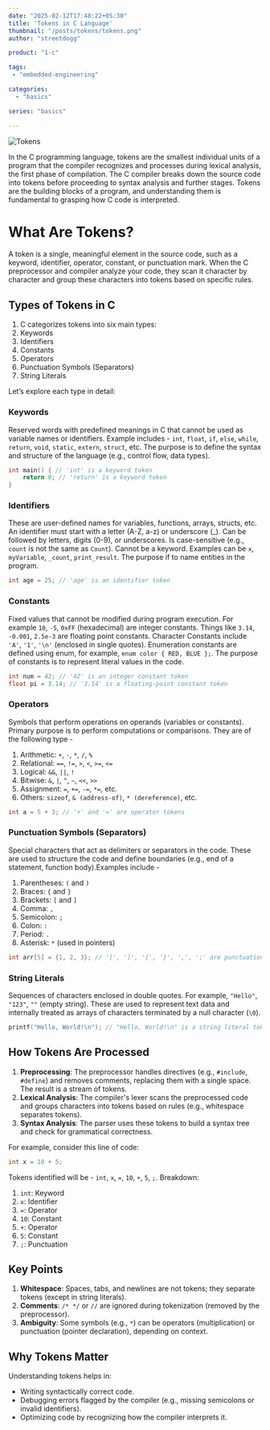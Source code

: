```yaml
---
date: "2025-02-12T17:48:22+05:30"
title: 'Tokens in C Language'
thumbnail: "/posts/tokens/tokens.png"
author: "streetdogg"

product: "1-c"

tags:
 - "embedded-engineering"

categories:
  - "basics"

series: "basics"

---
```


![](/posts/tokens/tokens.png "Tokens")

In the C programming language, tokens are the smallest individual units of a program that the compiler recognizes and processes during lexical analysis, the first phase of compilation. The C compiler breaks down the source code into tokens before proceeding to syntax analysis and further stages. Tokens are the building blocks of a program, and understanding them is fundamental to grasping how C code is interpreted.

<!--more-->

# What Are Tokens?

A token is a single, meaningful element in the source code, such as a keyword, identifier, operator, constant, or punctuation mark. When the C preprocessor and compiler analyze your code, they scan it character by character and group these characters into tokens based on specific rules.

## Types of Tokens in C
1. C categorizes tokens into six main types:
1. Keywords
1. Identifiers
1. Constants
1. Operators
1. Punctuation Symbols (Separators)
1. String Literals

Let’s explore each type in detail:

### Keywords

Reserved words with predefined meanings in C that cannot be used as variable names or identifiers. Example includes - `int`, `float`, `if`, `else`, `while`, `return`, `void`, `static`, `extern`, `struct`, etc. The purpose is to define the syntax and structure of the language (e.g., control flow, data types).

```c
int main() { // 'int' is a keyword token
    return 0; // 'return' is a keyword token
}
```

### Identifiers

These are user-defined names for variables, functions, arrays, structs, etc. An identifier must start with a letter (A-Z, a-z) or underscore (_). Can be followed by letters, digits (0-9), or underscores. Is case-sensitive (e.g., `count` is not the same as `Count`). Cannot be a keyword. Examples can be `x`, `myVariable`, `_count`, `print_result`. The purpose if to name entities in the program.
```c
int age = 25; // 'age' is an identifier token
```

### Constants

Fixed values that cannot be modified during program execution. For example `10`, `-5`, `0xFF` (hexadecimal) are integer constants. Things like `3.14`, `-0.001`, `2.5e-3` are floating point constants. Character Constants include `'A'`, `'1'`, `'\n'` (enclosed in single quotes). Enumeration constants are defined using enum, for example, `enum color { RED, BLUE };`. The purpose of constants is to represent literal values in the code.

```c
int num = 42; // '42' is an integer constant token
float pi = 3.14; // '3.14' is a floating-point constant token
```

### Operators

Symbols that perform operations on operands (variables or constants). Primary purpose is to perform computations or comparisons. They are of the following type -
1. Arithmetic: `+`, `-`, `*`, `/`, `%`
1. Relational: `==`, `!=`, `>`, `<`, `>=`, `<=`
1. Logical: `&&`, `||`, `!`
1. Bitwise: `&`, `|`, `^`, `~`, `<<`, `>>`
1. Assignment: `=`, `+=`, `-=`, `*=`, etc.
1. Others: `sizeof`, `& (address-of)`, `* (dereference)`, etc.

```c
int a = 5 + 3; // '+' and '=' are operator tokens
```

### Punctuation Symbols (Separators)

Special characters that act as delimiters or separators in the code. These are used to structure the code and define boundaries (e.g., end of a statement, function body).Examples include -
1. Parentheses: `(` and `)`
1. Braces: `{` and `}`
1. Brackets: `[` and `]`
1. Comma: `,`
1. Semicolon: `;`
1. Colon: `:`
1. Period: `.`
1. Asterisk: `*` (used in pointers)

```c
int arr[5] = {1, 2, 3}; // '[', ']', '{', '}', ',', ';' are punctuation tokens
```

### String Literals

Sequences of characters enclosed in double quotes. For example, `"Hello"`, `"123"`, `""` (empty string). These are used to represent text data and internally treated as arrays of characters terminated by a null character (`\0`).
```c
printf("Hello, World!\n"); // "Hello, World!\n" is a string literal token
```

## How Tokens Are Processed

1. **Preprocessing**: The preprocessor handles directives (e.g., `#include`, `#define`) and removes comments, replacing them with a single space. The result is a stream of tokens.
1. **Lexical Analysis**: The compiler's lexer scans the preprocessed code and groups characters into tokens based on rules (e.g., whitespace separates tokens).
1. **Syntax Analysis**: The parser uses these tokens to build a syntax tree and check for grammatical correctness.

For example, consider this line of code:
```c
int x = 10 + 5;
```

Tokens identified will be - `int`, `x`, `=`, `10`, `+`, `5`, `;`. Breakdown:
1. `int`: Keyword
1. `x`: Identifier
1. `=`: Operator
1. `10`: Constant
1. `+`: Operator
1. `5`: Constant
1. `;`: Punctuation

## Key Points
1. **Whitespace**: Spaces, tabs, and newlines are not tokens; they separate tokens (except in string literals).
1. **Comments**: `/* */` or `//` are ignored during tokenization (removed by the preprocessor).
1. **Ambiguity**: Some symbols (e.g., `*`) can be operators (multiplication) or punctuation (pointer declaration), depending on context.

## Why Tokens Matter
Understanding tokens helps in:
- Writing syntactically correct code.
- Debugging errors flagged by the compiler (e.g., missing semicolons or invalid identifiers).
- Optimizing code by recognizing how the compiler interprets it.
